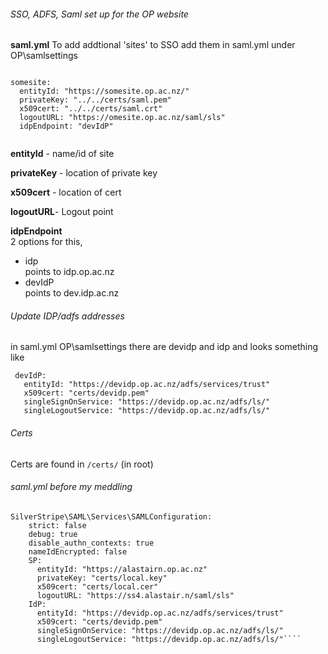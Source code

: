 ###### SSO, ADFS, Saml set up for the OP website
 

**saml.yml**
To add addtional 'sites' to SSO add them in saml.yml under OP\samlsettings
```

somesite:
  entityId: "https://somesite.op.ac.nz/"
  privateKey: "../../certs/saml.pem"
  x509cert: "../../certs/saml.crt"
  logoutURL: "https://omesite.op.ac.nz/saml/sls"
  idpEndpoint: "devIdP"
    
```
**entityId** - name/id of site

**privateKey** - location of private key

**x509cert** - location of cert

**logoutURL**- Logout point


**idpEndpoint**<br>
2 options for this, 
- idp <br>
points to idp.op.ac.nz
- devIdP <br>
 points to dev.idp.ac.nz
 
 
 ###### Update IDP/adfs addresses 
 in saml.yml OP\samlsettings there are devidp and idp and looks something like
 ```
  devIdP:
    entityId: "https://devidp.op.ac.nz/adfs/services/trust"
    x509cert: "certs/devidp.pem"
    singleSignOnService: "https://devidp.op.ac.nz/adfs/ls/"
    singleLogoutService: "https://devidp.op.ac.nz/adfs/ls/"
 ````
 
 
 ###### Certs
 Certs are found in `/certs/` (in root)



###### saml.yml before my meddling
```
SilverStripe\SAML\Services\SAMLConfiguration:
    strict: false
    debug: true
    disable_authn_contexts: true
    nameIdEncrypted: false
    SP:
      entityId: "https://alastairn.op.ac.nz"
      privateKey: "certs/local.key"
      x509cert: "certs/local.cer"
      logoutURL: "https://ss4.alastair.n/saml/sls"
    IdP:
      entityId: "https://devidp.op.ac.nz/adfs/services/trust"
      x509cert: "certs/devidp.pem"
      singleSignOnService: "https://devidp.op.ac.nz/adfs/ls/"
      singleLogoutService: "https://devidp.op.ac.nz/adfs/ls/"````